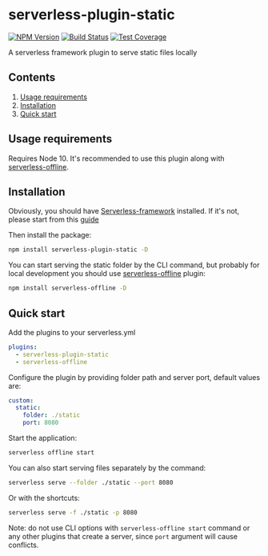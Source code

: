 # serverless-plugin-static

[![NPM Version][npm-image]][npm-url]
[![Build Status][travis-image]][travis-url]
[![Test Coverage][coveralls-image]][coveralls-url]

A serverless framework plugin to serve static files locally

## Contents

1. [Usage requirements](#usage)
2. [Installation](#installation)
3. [Quick start](#quickstart)

## Usage requirements

Requires Node 10.
It's recommended to use this plugin along with [serverless-offline](https://github.com/dherault/serverless-offline).

## Installation

Obviously, you should have [Serverless-framework](https://github.com/serverless/serverless) installed. If it's not, please start from this [guide](https://serverless.com/framework/docs/getting-started/)

Then install the package:

```bash
npm install serverless-plugin-static -D
```

You can start serving the static folder by the CLI command, but probably for local development you should use [serverless-offline](https://github.com/dherault/serverless-offline) plugin:

```bash
npm install serverless-offline -D
```

## Quick start

Add the plugins to your serverless.yml

```YAML
plugins:
  - serverless-plugin-static
  - serverless-offline
```

Configure the plugin by providing folder path and server port, default values are:

```YAML
custom:
  static:
    folder: ./static
    port: 8080
```

Start the application:

```bash
serverless offline start
```

You can also start serving files separately by the command:

```bash
serverless serve --folder ./static --port 8080
```

Or with the shortcuts:

```bash
serverless serve -f ./static -p 8080
```

Note: do not use CLI options with `serverless-offline start` command or any other plugins that create a server, since `port` argument will cause conflicts.

[npm-image]: https://img.shields.io/npm/v/serverless-plugin-static.svg
[npm-url]: https://npmjs.org/package/serverless-plugin-static
[travis-image]: https://travis-ci.com/a-pavlenko/serverless-plugin-static.svg?branch=master
[travis-url]: https://travis-ci.com/a-pavlenko/serverless-plugin-static
[coveralls-image]: https://coveralls.io/repos/github/a-pavlenko/serverless-plugin-static/badge.svg?branch=master
[coveralls-url]: https://coveralls.io/r/a-pavlenko/serverless-plugin-static?branch=master
